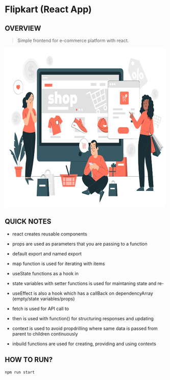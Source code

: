 # Flipkart (React App)

## **OVERVIEW**

> Simple frontend for e-commerce platform with react.

<p>
    <img src="ecommerce.jpg" width="800" height="500" />
</p>

## QUICK NOTES

- react creates reusable components

- props are used as parameters that you are passing to a function

- default export and named export

- map function is used for iterating with items

- useState functions as a hook in 

- state variables with setter functions is used for maintaning state and re-

- useEffect is also a hook which has a callBack on dependencyArray (empty/state variables/props)

- fetch is used for API call to 

- then is used with function() for structuring responses and updating

- context is used to avoid propdrilling where same data is passed from parent to children continuously

- inbuild functions are used for creating, providing and using contexts

## HOW TO RUN?

``` 
npm run start
```